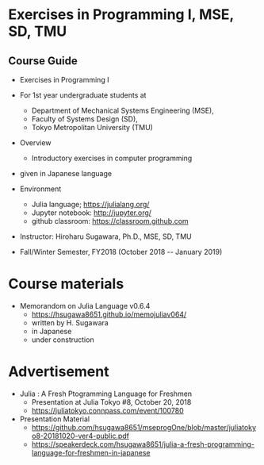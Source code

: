 # Exercises in Programming I, MSE, SD, TMU

## Course Guide

* Exercises in Programming I

* For 1st year undergraduate students at
  * Department of Mechanical Systems Engineering (MSE),
  * Faculty of Systems Design (SD), 
  * Tokyo Metropolitan University (TMU)

* Overview
  * Introductory exercises in computer programming

* given in Japanese language

* Environment
  * Julia language; https://julialang.org/
  * Jupyter notebook: http://jupyter.org/
  * github classroom: https://classroom.github.com

* Instructor: Hiroharu Sugawara, Ph.D., MSE, SD, TMU

* Fall/Winter Semester, FY2018 (October 2018 -- January 2019)

# Course materials
  * Memorandom on Julia Language v0.6.4
    * https://hsugawa8651.github.io/memojuliav064/  
    * written by H. Sugawara
    * in Japanese
    * under construction
  
# Advertisement
 * Julia : A Fresh Ptogramming Language for Freshmen
   * Presentation at Julia Tokyo #8, October 20, 2018
   * https://juliatokyo.connpass.com/event/100780
 * Presentation Material
   * https://github.com/hsugawa8651/mseprogOne/blob/master/juliatokyo8-20181020-ver4-public.pdf
   * https://speakerdeck.com/hsugawa8651/julia-a-fresh-programming-language-for-freshmen-in-japanese
  
